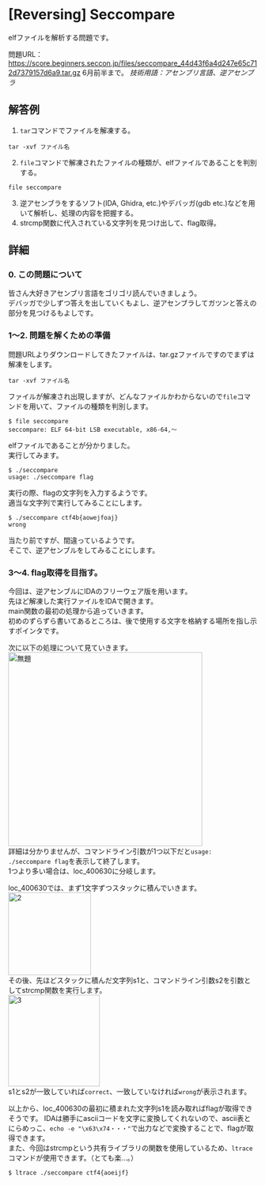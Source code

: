 # [Reversing] Seccompare
elfファイルを解析する問題です。

問題URL：https://score.beginners.seccon.jp/files/seccompare_44d43f6a4d247e65c712d7379157d6a9.tar.gz
6月前半まで。
*技術用語：アセンブリ言語、逆アセンブラ*

## 解答例
1. `tar`コマンドでファイルを解凍する。
~~~
tar -xvf ファイル名
~~~
2. `file`コマンドで解凍されたファイルの種類が、elfファイルであることを判別する。
~~~
file seccompare
~~~
3. 逆アセンブラをするソフト(IDA, Ghidra, etc.)やデバッガ(gdb etc.)などを用いて解析し、処理の内容を把握する。
4. strcmp関数に代入されている文字列を見つけ出して、flag取得。

## 詳細
### 0. この問題について
皆さん大好きアセンブリ言語をゴリゴリ読んでいきましょう。  
デバッガで少しずつ答えを出していくもよし、逆アセンブラしてガツンと答えの部分を見つけるもよしです。

### 1～2. 問題を解くための準備
問題URLよりダウンロードしてきたファイルは、tar.gzファイルですのでまずは解凍をします。
~~~
tar -xvf ファイル名
~~~
ファイルが解凍され出現しますが、どんなファイルかわからないので`file`コマンドを用いて、ファイルの種類を判別します。
~~~
$ file seccompare
seccompare: ELF 64-bit LSB executable, x86-64,～
~~~
elfファイルであることが分かりました。  
実行してみます。
~~~
$ ./seccompare
usage: ./seccompare flag
~~~
実行の際、flagの文字列を入力するようです。  
適当な文字列で実行してみることにします。
~~~
$ ./seccompare ctf4b{aowejfoaj}
wrong
~~~
当たり前ですが、間違っているようです。  
そこで、逆アセンブルをしてみることにします。  

### 3～4. flag取得を目指す。
今回は、逆アセンブルにIDAのフリーウェア版を用います。  
先ほど解凍した実行ファイルをIDAで開きます。  
main関数の最初の処理から追っていきます。  
初めのずらずら書いてあるところは、後で使用する文字を格納する場所を指し示すポインタです。  

次に以下の処理について見ていきます。  
<img width="392" alt="無題" src="https://user-images.githubusercontent.com/51044014/58749431-080af080-84c1-11e9-9098-db2c255e237e.png">  
詳細は分かりませんが、コマンドライン引数が1つ以下だと`usage: ./seccompare flag`を表示して終了します。  
1つより多い場合は、loc_400630に分岐します。  

loc_400630では、まず1文字ずつスタックに積んでいきます。  
<img width="167" alt="2" src="https://user-images.githubusercontent.com/51044014/58750096-ddbd3100-84c8-11e9-9e8c-9b43aed11549.png">  
その後、先ほどスタックに積んだ文字列s1と、コマンドライン引数s2を引数としてstrcmp関数を実行します。  
<img width="185" alt="3" src="https://user-images.githubusercontent.com/51044014/58750139-7b186500-84c9-11e9-8ae1-5aaba5aed7db.png">  
s1とs2が一致していれば`correct`、一致していなければ`wrong`が表示されます。  

以上から、loc_400630の最初に積まれた文字列s1を読み取ればflagが取得できそうです。
IDAは勝手にasciiコードを文字に変換してくれないので、ascii表とにらめっこ、`echo -e "\x63\x74・・・"`で出力などで変換することで、flagが取得できます。  
また、今回はstrcmpという共有ライブラリの関数を使用しているため、`ltrace`コマンドが使用できます。（とても楽…。）
~~~
$ ltrace ./seccompare ctf4{aoeijf}
~~~
